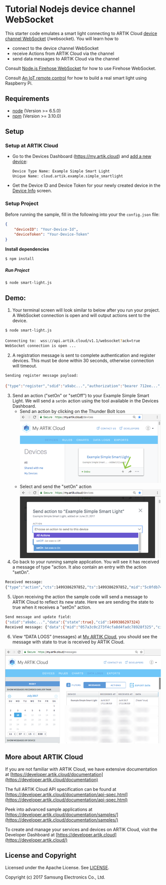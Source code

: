 # Tutorial Nodejs device channel WebSocket

This starter code emulates a smart light connecting to ARTIK Cloud [device channel WebSocket](https://developer.artik.cloud/documentation/data-management/rest-and-websockets.html#device-channel-websocket) (/websocket). You will learn how to

- connect to the device channel WebSocket
- receive Actions from ARTIK Cloud via the channel
- send data messages to ARTIK Cloud via the channel

Consult [Node.js Firehose WebSocket](https://github.com/artikcloud/tutorial-nodejs-WebSocketFirehose) for how to use Firehose WebSocket.

Consult [An IoT remote control](https://developer.artik.cloud/documentation/tutorials/an-iot-remote-control.html#an-iot-remote-control) for how to build a real smart light using Raspberry Pi.

## Requirements

- [node](https://nodejs.org/en/download/)  (Version >= 6.5.0)
- [npm](https://www.npmjs.com/get-npm) (Version >= 3.10.0)

## Setup

### Setup at ARTIK Cloud

- Go to the Devices Dashboard (https://my.artik.cloud) and [add a new device](https://developer.artik.cloud/documentation/tools/web-tools.html#connecting-a-device):

  ```
  Device Type Name: Example Simple Smart Light
  Unique Name: cloud.artik.example.simple_smartlight
  ```

- Get the Device ID and Device Token for your newly created device in the [Device Info](https://developer.artik.cloud/documentation/tools/web-tools.html#managing-a-device-token) screen.


### Setup Project

Before running the sample, fill in the following into your the `config.json` file:

```json
{
    "deviceID": "Your-Device-Id",
    "deviceToken": "Your-Device-Token"
}
```

**Install dependencies**

 ```bash
$ npm install
 ```

##### Run Project

```bash
$ node smart-light.js
```

## Demo:

1. Your terminal screen will look similar to below after you run your project.   A WebSocket connection is open and will output actions sent to the device.

```bash
$ node smart-light.js 

Connecting to:  wss://api.artik.cloud/v1.1/websocket?ack=true
WebSocket connection is open ...
```

2. A registration message is sent to complete authentication and register devices.   This must be done within 30 seconds, otherwise connection will timeout.

```bash
Sending register message payload: 

{"type":"register","sdid":"a9abc...","authorization":"bearer 712ee...","cid":1499385659015}
```

3. Send an action ("setOn" or "setOff") to your Example Simple Smart Light.  We will send a `setOn` action using the tool available in the Devices Dashboard.
   - Send an action by clicking on the Thunder Bolt Icon
      ![](./screenshots/sc1.png)
   - Select and send the "setOn" action
      ![](./screenshots/sc2.png)
4. Go back to your running sample application.  You will see it has received a message of type "action.   It also contain an entry with the action "setOn".

```bash
Received message: 
{"type":"action","cts":1499386297852,"ts":1499386297852,"mid":"5c0fdb74c2814d529f9362c4aafa65b0","sdid":"a9abc...","ddid":"a9abc...","data":{"actions":[{"name":"setOn"}]},"ddtid":"dtd1d3e0934d9348b783166938c0380128","uid":"1ae12...","boid":"b0abc...","mv":1}
```

5. Upon receiving the action the sample code will send a message to ARTIK Cloud to reflect its new state.   Here we are sending the state to true when it receives a "setOn" action.


```bash
Send message and update field: 
{"sdid":"a9abc...","data":{"state":true},"cid":1499386297324}
Received message: {"data":{"mid":"057a3c0c273f4cfa8d4fadc78928f325","cid":"1499386297324"}}
```

6. View “DATA LOGS” (messages) at [My ARTIK Cloud](https://my.artik.cloud), you should see the message with state to true is received by ARTIK Cloud.  

![](./screenshots/sc3.png)


## More about ARTIK Cloud

If you are not familiar with ARTIK Cloud, we have extensive documentation at [https://developer.artik.cloud/documentation](https://developer.artik.cloud/documentation)

The full ARTIK Cloud API specification can be found at [https://developer.artik.cloud/documentation/api-spec.html](https://developer.artik.cloud/documentation/api-spec.html)

Peek into advanced sample applications at [https://developer.artik.cloud/documentation/samples/](https://developer.artik.cloud/documentation/samples/)

To create and manage your services and devices on ARTIK Cloud, visit the Developer Dashboard at [https://developer.artik.cloud](https://developer.artik.cloud/)

## License and Copyright

Licensed under the Apache License. See [LICENSE](./LICENSE).

Copyright (c) 2017 Samsung Electronics Co., Ltd.
